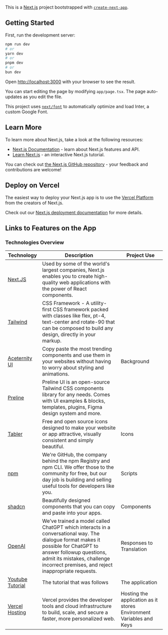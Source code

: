 This is a [Next.js](https://nextjs.org/) project bootstrapped with [`create-next-app`](https://github.com/vercel/next.js/tree/canary/packages/create-next-app).

## Getting Started

First, run the development server:

```bash
npm run dev
# or
yarn dev
# or
pnpm dev
# or
bun dev
```

Open [http://localhost:3000](http://localhost:3000) with your browser to see the result.

You can start editing the page by modifying `app/page.tsx`. The page auto-updates as you edit the file.

This project uses [`next/font`](https://nextjs.org/docs/basic-features/font-optimization) to automatically optimize and load Inter, a custom Google Font.

## Learn More

To learn more about Next.js, take a look at the following resources:

- [Next.js Documentation](https://nextjs.org/docs) - learn about Next.js features and API.
- [Learn Next.js](https://nextjs.org/learn) - an interactive Next.js tutorial.

You can check out [the Next.js GitHub repository](https://github.com/vercel/next.js/) - your feedback and contributions are welcome!

## Deploy on Vercel

The easiest way to deploy your Next.js app is to use the [Vercel Platform](https://vercel.com/new?utm_medium=default-template&filter=next.js&utm_source=create-next-app&utm_campaign=create-next-app-readme) from the creators of Next.js.

Check out our [Next.js deployment documentation](https://nextjs.org/docs/deployment) for more details.

## Links to Features on the App

### Technologies Overview

| **Technology**  | **Description**  | **Project Use** 
|-----------------|-----------------------------------------------------------------------------------------------------------|-----------------------------------------------------|
| [Next.JS](https://nextjs.org/)     | Used by some of the world's largest companies, Next.js enables you to create high-quality web applications with the power of React components. |
[Tailwind](https://tailwindcss.com/docs/guides/nextjs)    | CSS Framework - A utility-first CSS framework packed with classes like flex, pt-4, text-center and rotate-90 that can be composed to build any design, directly in your markup.|
[Aceternity UI](https://ui.aceternity.com/components/grid-and-dot-backgrounds) | Copy paste the most trending components and use them in your websites without having to worry about styling and animations. | Background |
[Preline](https://preline.co/docs/index.html) | Preline UI is an open-source Tailwind CSS components library for any needs. Comes with UI examples & blocks, templates, plugins, Figma design system and more. |  |
[Tabler](https://tabler.io/icons) | Free and open source icons designed to make your website or app attractive, visually consistent and simply beautiful. | Icons |
[npm](https://www.npmjs.com/) | We're GitHub, the company behind the npm Registry and npm CLI. We offer those to the community for free, but our day job is building and selling useful tools for developers like you. | Scripts |
[shadcn](https://shadcn.com/docs/components) | Beautifully designed components that you can copy and paste into your apps. | Components |
[OpenAI](https://openai.com/index/chatgpt/) | We’ve trained a model called ChatGPT which interacts in a conversational way. The dialogue format makes it possible for ChatGPT to answer followup questions, admit its mistakes, challenge incorrect premises, and reject inappropriate requests. | Responses to Translation |
[Youtube Tutorial](https://youtu.be/dGHFV_RMGag?si=vx_c3rLvEvaJNH7d) | The tutorial that was follows | The application
[Vercel Hosting](https://vercel.com/home) | Vercel provides the developer tools and cloud infrastructure to build, scale, and secure a faster, more personalized web. | Hosting the application as it stores Environment Variables and Keys

